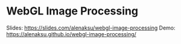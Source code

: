 # WebGL Image Processing

Slides: https://slides.com/alenaksu/webgl-image-processing
Demo: https://alenaksu.github.io/webgl-image-processing/
